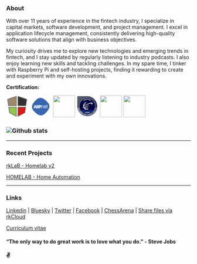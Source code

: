 ### About

With over 11 years of experience in the fintech industry, I specialize in capital markets, software development, and project management. I excel in application lifecycle management, consistently delivering high-quality software solutions that align with business objectives.

My curiosity drives me to explore new technologies and emerging trends in fintech, and I stay updated by regularly listening to industry podcasts. I also enjoy learning new skills and tackling challenges. In my spare time, I tinker with Raspberry Pi and self-hosting projects, finding it rewarding to create and experiment with my own innovations.

**Certification:**  

[<code><img height="60" width="60" src="https://github.com/1ramkrishnan/1Ramkrishnan.github.io/raw/master/images/mean.png"></code>](https://drive.google.com/file/d/1-ArkycQZgtb7_4Jw-Vuw6bB8QLHb6Or2/view?usp=share_link)
[<code><img height="60" width="60" src="https://github.com/1ramkrishnan/1Ramkrishnan.github.io/raw/master/images/aspnet.png"></code>](https://drive.google.com/file/d/1-X6IL5UW_Asf6ra6_lbA0K0_W29xNbjS/view?usp=share_link)
[<code><img height="60" width="60" src="https://i0.wp.com/www.msicertified.com/wp-content/uploads/2021/10/PMEC.png?resize=150%2C150&is-pending-load=1#038;ssl=1"></code>](https://drive.google.com/file/d/1-EHClNZ8j6YAiBGMnvyKDqPVTUydGBlQ/view?usp=share_link)
[<code><img height="60" width="60" src="https://raw.githubusercontent.com/1ramkrishnan/1Ramkrishnan.github.io/master/images/lsswb150.png"></code>](https://drive.google.com/file/d/1pW2_VcX14IB5j_13cmO8lE0toykxCAGS/view?usp=share_link)
[<code><img height="60" width="60" src="https://images.credly.com/size/680x680/images/b870667f-00a3-48d7-b988-9c02b441b883/image.png"></code>](https://www.credly.com/badges/5af788da-a8b8-4315-bab3-145b4129537b/public_url)
[<code><img height="60" width="60" src="https://images.credly.com/images/a253b994-caa6-4dd1-bf0e-434dd012b1f6/image.png"></code>](https://www.credly.com/badges/3f34cc17-619e-4feb-8aff-4ead1b2e50ba/public_url)
### ![Github stats](https://github-readme-stats.vercel.app/api?username=1ramkrishnan&count_private=true&hide=prs,issues)
---
### Recent Projects

  [rkLaB - Homelab v2](https://rklab.co.in/)

  [HOMELAB - Home Automation](https://www.linkedin.com/pulse/self-hosting-freak-ramkrishnan-thevar?utm_source=share&utm_medium=member_ios&utm_campaign=share_via)


---
### Links

[Linkedin](https://www.linkedin.com/in/1ramkrishnan) | 
[Bluesky](https://bsky.app/profile/ramkrishnan.bsky.social) | 
[Twitter](https://twitter.com/1rkthevar) | 
[Facebook](https://www.facebook.com/ramkrishnan.thevar) | 
[ChessArena](https://chessarena.com/profile/750754) |
[Share files via rkCloud](http://cloud.rklab.co.in/s/sharing) 

[Curriculum vitae](http://cloud.rklab.co.in/s/rkcv)

#### “The only way to do great work is to love what you do.” - Steve Jobs
#### ✌️
